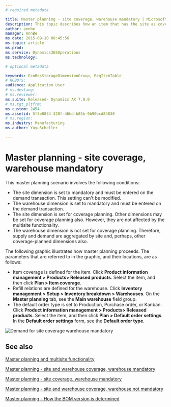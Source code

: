 ```yaml
---
# required metadata

title: Master planning - site coverage, warehouse mandatory | Microsoft Docs
description: This topic describes how an item that has the site as coverage dimension is planned. Warehouse is a mandatory dimension.
author: annbe
manager: AnnBe
ms.date: 2015-09-10 08:45:56
ms.topic: article
ms.prod: 
ms.service: Dynamics365Operations
ms.technology: 

# optional metadata

keywords: EcoResStorageDimensionGroup, ReqItemTable
# ROBOTS: 
audience: Application User
# ms.devlang: 
# ms.reviewer: 
ms.suite: Released- Dynamics AX 7.0.0
# ms.tgt_pltfrm: 
ms.custom: 2454
ms.assetid: 5f3e8834-328f-46bd-b85b-9b90bcd84830
# ms.region: 
ms.industry: Manufacturing
ms.author: YuyuScheller

---
```


# Master planning - site coverage, warehouse mandatory

This master planning scenario involves the following conditions:

-   The site dimension is set to mandatory and must be entered on the demand transaction. This setting can't be modified.
-   The warehouse dimension is set to mandatory and must be entered on the demand transaction.
-   The site dimension is set for coverage planning. Other dimensions may be set for coverage planning also. However, they are not affected by the multisite functionality.
-   The warehouse dimension is not set for coverage planning. Therefore, supply and demand are aggregated by site and, perhaps, other coverage-planned dimensions also.

The following graphic illustrates how master planning proceeds. The parameters that are referred to in the graphic, and their locations, are as follows:
-   Item coverage is defined for the item. Click **Product information management &gt; Products&gt; Released products**. Select the item, and then click **Plan &gt; Item coverage**.
-   Refill relations are defined for the warehouse. Click **Inventory management &gt; Setup &gt; Inventory breakdown &gt; Warehouses**. On the **Master planning** tab, see the **Main warehouse** field group.
-   The default order type is set to Production, Purchase order, or Kanban. Click **Product information management &gt; Products&gt; Released products**. Select the item, and then click **Plan &gt; Default order settings**. In the **Default order settings** form, see the **Default order type**.

![Demand for site coverage warehouse mandatory](media/Multisitedemandexplosionscenarioforsitecoveragewarehousemandatory.jpg)



See also
--------

[Master planning and multisite functionality](https://ax.help.dynamics.com/en/wiki/master-planning-and-multisite-functionality/)

[Master planning - site and warehouse coverage, warehouse mandatory](https://ax.help.dynamics.com/en/wiki/master-planning-site-and-warehouse-coverage-warehouse-mandatory/)

[Master planning - site coverage. warehouse mandatory](https://ax.help.dynamics.com/en/wiki/master-planning-site-coverage-warehouse-mandatory/)

[Master planning - site and warehouse coverage, warehouse not mandatory](https://ax.help.dynamics.com/en/wiki/master-planning-site-and-warehouse-coverage-warehouse-not-mandatory/)

[Master planning - How the BOM version is determined](https://ax.help.dynamics.com/en/wiki/master-planning-how-the-bom-version-is-determined)

